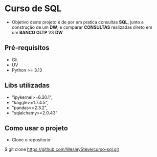 # Curso de SQL

- Objetivo deste projeto é de por em pratica consultas **SQL**,
  junto a construção de um **DW**,
  e comparar **CONSULTAS** realizadas direto em um **BANCO OLTP** VS **DW**

## Pré-requisitos

- Git
- UV
- Python >= 3.13

## Libs utilizadas

- "ipykernel>=6.30.1",
- "kaggle>=1.7.4.5",
- "pandas>=2.3.2",
- "sqlalchemy>=2.0.43"

## Como usar o projeto

- Clone o repositorio

$ git clone https://github.com/WesleySteve/curso-sql.git
